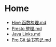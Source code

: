 # Home

* [Hive 函数梳理.md](database/Hive%20函数梳理)
* [Presto 整理.md](database/Presto%20整理)
* [Java Links.md](link/Java%20Links)
* [Pro Git 读书笔记.md](tool/Pro%20Git%20读书笔记)
